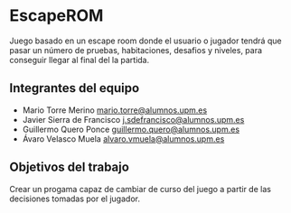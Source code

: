 # EscapeROM

Juego basado en un escape room donde el usuario o jugador tendrá que pasar un número de pruebas,
habitaciones, desafios y niveles, para conseguir llegar al final del la partida.

## Integrantes del equipo

- Mario Torre Merino             mario.torre@alumnos.upm.es
- Javier Sierra de Francisco     j.sdefrancisco@alumnos.upm.es
- Guillermo Quero Ponce          guillermo.quero@alumnos.upm.es
- Ávaro Velasco Muela            alvaro.vmuela@alumnos.upm.es

## Objetivos del trabajo

Crear un progama capaz de cambiar de curso del juego a partir de las decisiones tomadas por el jugador.
